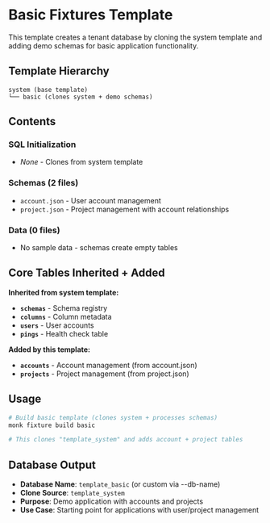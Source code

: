 # Basic Fixtures Template

This template creates a tenant database by cloning the system template and adding demo schemas for basic application functionality.

## Template Hierarchy

```
system (base template)
└── basic (clones system + demo schemas)
```

## Contents

### SQL Initialization
- *None* - Clones from system template

### Schemas (2 files)
- `account.json` - User account management
- `project.json` - Project management with account relationships

### Data (0 files)  
- No sample data - schemas create empty tables

## Core Tables Inherited + Added

**Inherited from system template:**
- **`schemas`** - Schema registry
- **`columns`** - Column metadata  
- **`users`** - User accounts
- **`pings`** - Health check table

**Added by this template:**
- **`accounts`** - Account management (from account.json)
- **`projects`** - Project management (from project.json)

## Usage

```bash
# Build basic template (clones system + processes schemas)
monk fixture build basic

# This clones "template_system" and adds account + project tables
```

## Database Output

- **Database Name**: `template_basic` (or custom via --db-name)
- **Clone Source**: `template_system`
- **Purpose**: Demo application with accounts and projects
- **Use Case**: Starting point for applications with user/project management